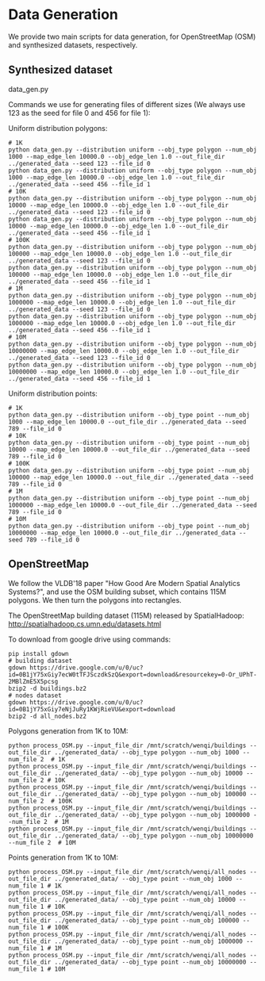 # Data Generation

We provide two main scripts for data generation, for OpenStreetMap (OSM) and synthesized datasets, respectively.

## Synthesized dataset

data_gen.py

Commands we use for generating files of different sizes (We always use 123 as the seed for file 0 and 456 for file 1): 

Uniform distribution polygons:

```
# 1K
python data_gen.py --distribution uniform --obj_type polygon --num_obj 1000 --map_edge_len 10000.0 --obj_edge_len 1.0 --out_file_dir ../generated_data --seed 123 --file_id 0
python data_gen.py --distribution uniform --obj_type polygon --num_obj 1000 --map_edge_len 10000.0 --obj_edge_len 1.0 --out_file_dir ../generated_data --seed 456 --file_id 1
# 10K
python data_gen.py --distribution uniform --obj_type polygon --num_obj 10000 --map_edge_len 10000.0 --obj_edge_len 1.0 --out_file_dir ../generated_data --seed 123 --file_id 0
python data_gen.py --distribution uniform --obj_type polygon --num_obj 10000 --map_edge_len 10000.0 --obj_edge_len 1.0 --out_file_dir ../generated_data --seed 456 --file_id 1
# 100K
python data_gen.py --distribution uniform --obj_type polygon --num_obj 100000 --map_edge_len 10000.0 --obj_edge_len 1.0 --out_file_dir ../generated_data --seed 123 --file_id 0
python data_gen.py --distribution uniform --obj_type polygon --num_obj 100000 --map_edge_len 10000.0 --obj_edge_len 1.0 --out_file_dir ../generated_data --seed 456 --file_id 1
# 1M
python data_gen.py --distribution uniform --obj_type polygon --num_obj 1000000 --map_edge_len 10000.0 --obj_edge_len 1.0 --out_file_dir ../generated_data --seed 123 --file_id 0
python data_gen.py --distribution uniform --obj_type polygon --num_obj 1000000 --map_edge_len 10000.0 --obj_edge_len 1.0 --out_file_dir ../generated_data --seed 456 --file_id 1
# 10M
python data_gen.py --distribution uniform --obj_type polygon --num_obj 10000000 --map_edge_len 10000.0 --obj_edge_len 1.0 --out_file_dir ../generated_data --seed 123 --file_id 0
python data_gen.py --distribution uniform --obj_type polygon --num_obj 10000000 --map_edge_len 10000.0 --obj_edge_len 1.0 --out_file_dir ../generated_data --seed 456 --file_id 1
```

Uniform distribution points:

```
# 1K
python data_gen.py --distribution uniform --obj_type point --num_obj 1000 --map_edge_len 10000.0 --out_file_dir ../generated_data --seed 789 --file_id 0 
# 10K
python data_gen.py --distribution uniform --obj_type point --num_obj 10000 --map_edge_len 10000.0 --out_file_dir ../generated_data --seed 789 --file_id 0 
# 100K
python data_gen.py --distribution uniform --obj_type point --num_obj 100000 --map_edge_len 10000.0 --out_file_dir ../generated_data --seed 789 --file_id 0 
# 1M
python data_gen.py --distribution uniform --obj_type point --num_obj 1000000 --map_edge_len 10000.0 --out_file_dir ../generated_data --seed 789 --file_id 0 
# 10M
python data_gen.py --distribution uniform --obj_type point --num_obj 10000000 --map_edge_len 10000.0 --out_file_dir ../generated_data --seed 789 --file_id 0 
```

## OpenStreetMap

We follow the VLDB'18 paper "How Good Are Modern Spatial Analytics Systems?", and use the OSM building subset, which contains 115M polygons. We then turn the polygons into rectangles. 

The OpenStreetMap building dataset (115M) released by SpatialHadoop: http://spatialhadoop.cs.umn.edu/datasets.html

To download from google drive using commands:

```
pip install gdown
# building dataset
gdown https://drive.google.com/u/0/uc?id=0B1jY75xGiy7ecW0tTFJSczdkSzQ&export=download&resourcekey=0-Or_UPhT-2MBlZmE5X5pcsg
bzip2 -d buildings.bz2
# nodes dataset
gdown https://drive.google.com/u/0/uc?id=0B1jY75xGiy7eNjJuRy1KWjRieVU&export=download
bzip2 -d all_nodes.bz2
```

Polygons generation from 1K to 10M:

```
python process_OSM.py --input_file_dir /mnt/scratch/wenqi/buildings --out_file_dir ../generated_data/ --obj_type polygon --num_obj 1000 --num_file 2  # 1K
python process_OSM.py --input_file_dir /mnt/scratch/wenqi/buildings --out_file_dir ../generated_data/ --obj_type polygon --num_obj 10000 --num_file 2 # 10K
python process_OSM.py --input_file_dir /mnt/scratch/wenqi/buildings --out_file_dir ../generated_data/ --obj_type polygon --num_obj 100000 --num_file 2  # 100K
python process_OSM.py --input_file_dir /mnt/scratch/wenqi/buildings --out_file_dir ../generated_data/ --obj_type polygon --num_obj 1000000 --num_file 2  # 1M
python process_OSM.py --input_file_dir /mnt/scratch/wenqi/buildings --out_file_dir ../generated_data/ --obj_type polygon --num_obj 10000000 --num_file 2  # 10M
```

Points generation from 1K to 10M:

```
python process_OSM.py --input_file_dir /mnt/scratch/wenqi/all_nodes --out_file_dir ../generated_data/ --obj_type point --num_obj 1000 --num_file 1 # 1K 
python process_OSM.py --input_file_dir /mnt/scratch/wenqi/all_nodes --out_file_dir ../generated_data/ --obj_type point --num_obj 10000 --num_file 1 # 10K 
python process_OSM.py --input_file_dir /mnt/scratch/wenqi/all_nodes --out_file_dir ../generated_data/ --obj_type point --num_obj 100000 --num_file 1 # 100K 
python process_OSM.py --input_file_dir /mnt/scratch/wenqi/all_nodes --out_file_dir ../generated_data/ --obj_type point --num_obj 1000000 --num_file 1 # 1M 
python process_OSM.py --input_file_dir /mnt/scratch/wenqi/all_nodes --out_file_dir ../generated_data/ --obj_type point --num_obj 10000000 --num_file 1 # 10M 
```